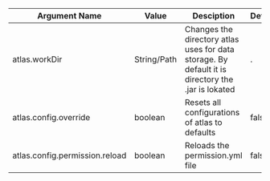 | Argument Name                  | Value       | Desciption                                                                                        | Default |
|--------------------------------|-------------|---------------------------------------------------------------------------------------------------|---------|
| atlas.workDir                  | String/Path | Changes the directory atlas uses for data storage. By default it is directory the .jar is lokated | .       |
| atlas.config.override          | boolean     | Resets all configurations of atlas to defaults                                                    | false   |
| atlas.config.permission.reload | boolean     | Reloads the permission.yml file                                                                   | false   |